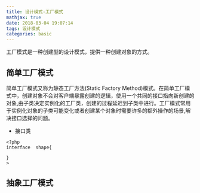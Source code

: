 ```yaml
---
title: 设计模式-工厂模式
mathjax: true
date: 2018-03-04 19:07:14
tags: 设计模式
categories: basic
---
```

工厂模式是一种创建型的设计模式，提供一种创建对象的方式。
<!--more-->
## 简单工厂模式
简单工厂模式又称为静态工厂方法(Static Factory Method)模式。在简单工厂模式中，创建对象不会对客户端暴露创建的逻辑，使用一个共同的接口指向新创建的对象,由子类决定实例化的工厂类，创建的过程延迟到子类中进行。工厂模式常用于实例化对象的子类可能变化或者创建某个对象时需要许多的额外操作的场景,解决接口选择的问题。
- 接口类
```
<?php
interface  shape{
    
}
>
```
## 抽象工厂模式